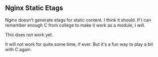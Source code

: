 Nginx Static Etags
------------------

Nginx doesn't generate etags for static content.  I think it should.  If I can remember enough C from college to make it work as a module, I will.

This does not work yet.

It will not work for quite some time, if ever.  But it's a fun way to play a bit with C again.